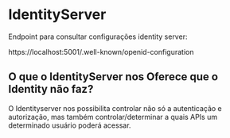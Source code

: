 # IdentityServer

Endpoint para consultar configurações identity server:

https://localhost:5001/.well-known/openid-configuration


## O que o IdentityServer nos Oferece que o Identity não faz?

O Identityserver nos possibilita controlar não só a autenticação e autorização, mas também controlar/determinar a quais APIs um determinado usuário poderá acessar. 
